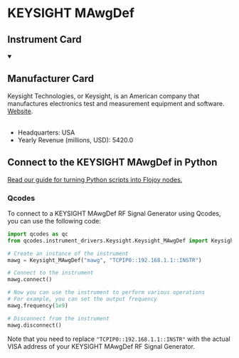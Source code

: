 
# KEYSIGHT MAwgDef

## Instrument Card



<details open>
<summary><h2>Manufacturer Card</h2></summary>
Keysight Technologies, or Keysight, is an American company that manufactures electronics test and measurement equipment and software. <a href=https://www.keysight.com/us/en/home.html>Website</a>.
<br><br>
<ul>
  <li>Headquarters: USA</li>
  <li>Yearly Revenue (millions, USD): 5420.0</li>
</ul>
</details>

## Connect to the KEYSIGHT MAwgDef in Python

[Read our guide for turning Python scripts into Flojoy nodes.](https://docs.flojoy.ai/custom-nodes/creating-custom-node/)


### Qcodes

To connect to a KEYSIGHT MAwgDef RF Signal Generator using Qcodes, you can use the following code:

```python
import qcodes as qc
from qcodes.instrument_drivers.Keysight.Keysight_MAwgDef import Keysight_MAwgDef

# Create an instance of the instrument
mawg = Keysight_MAwgDef("mawg", "TCPIP0::192.168.1.1::INSTR")

# Connect to the instrument
mawg.connect()

# Now you can use the instrument to perform various operations
# For example, you can set the output frequency
mawg.frequency(1e9)

# Disconnect from the instrument
mawg.disconnect()
```

Note that you need to replace `"TCPIP0::192.168.1.1::INSTR"` with the actual VISA address of your KEYSIGHT MAwgDef RF Signal Generator.

